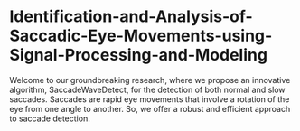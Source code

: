 # Identification-and-Analysis-of-Saccadic-Eye-Movements-using-Signal-Processing-and-Modeling
Welcome to our groundbreaking research, where we propose an innovative algorithm, SaccadeWaveDetect, for the detection of both normal and slow saccades. Saccades are rapid eye movements that involve a rotation of the eye from one angle to another. So, we offer a robust and efficient approach to saccade detection.
